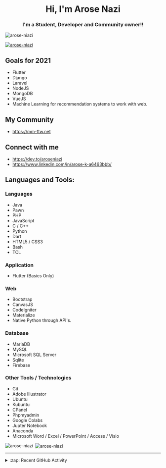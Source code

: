 <h1 align="center">Hi, I'm Arose Nazi</h1>
<h3 align="center">I'm a Student, Developer and Community owner!!</h3>

<p align="left"> <img src="https://komarev.com/ghpvc/?username=arose-niazi&label=Profile%20views&color=0e75b6&style=flat" alt="arose-niazi" /> </p>

<p align="left"> <a href="https://github.com/ryo-ma/github-profile-trophy"><img src="https://github-profile-trophy.vercel.app/?username=arose-niazi" alt="arose-niazi" /></a> </p>

## Goals for 2021
- Flutter
- Django
- Laravel
- NodeJS
- MongoDB
- VueJS
- Machine Learning for recommendation systems to work with web.

## My Community 
- https://mm-ftw.net

## Connect with me
- https://dev.to/aroseniazi
- https://www.linkedin.com/in/arose-k-a6463bbb/


## Languages and Tools:
### Languages
- Java
- Pawn
- PHP
- JavaScript
- C / C++
- Python
- Dart
- HTML5 / CSS3
- Bash
- TCL

### Application
- Flutter (Basics Only)

### Web
- Bootstrap
- CanvasJS
- CodeIgniter
- Materialize
- Native Python through API's. 

### Database
- MariaDB
- MySQL
- Microsoft SQL Server
- Sqlite
- Firebase 


### Other Tools / Technologies 
- Git
- Adobe Illustrator
- Ubuntu
- Kubuntu
- CPanel
- Phpmyadmin
- Google Colabs
- Jupter Notebook
- Anaconda
- Microsoft Word / Excel / PowerPoint / Access / Visio

<p><img align="left" src="https://github-readme-stats.vercel.app/api/top-langs?username=arose-niazi&show_icons=true&locale=en&layout=compact" alt="arose-niazi" /></p>

<p>&nbsp;<img align="center" src="https://github-readme-stats.vercel.app/api?username=arose-niazi&count_private=true&show_icons=true&locale=en" alt="arose-niazi" /></p>

---

<details>
  <summary>:zap: Recent GitHub Activity</summary>
  
<!--START_SECTION:activity-->
1. 🎉 Merged PR [#12](https://github.com/Arose-Niazi/DCCN/pull/12) in [Arose-Niazi/DCCN](https://github.com/Arose-Niazi/DCCN)
2. 💪 Opened PR [#12](https://github.com/Arose-Niazi/DCCN/pull/12) in [Arose-Niazi/DCCN](https://github.com/Arose-Niazi/DCCN)
3. 🎉 Merged PR [#11](https://github.com/Arose-Niazi/DCCN/pull/11) in [Arose-Niazi/DCCN](https://github.com/Arose-Niazi/DCCN)
4. 💪 Opened PR [#11](https://github.com/Arose-Niazi/DCCN/pull/11) in [Arose-Niazi/DCCN](https://github.com/Arose-Niazi/DCCN)
5. 🎉 Merged PR [#13](https://github.com/Arose-Niazi/Operating-System/pull/13) in [Arose-Niazi/Operating-System](https://github.com/Arose-Niazi/Operating-System)
<!--END_SECTION:activity-->
</details>
